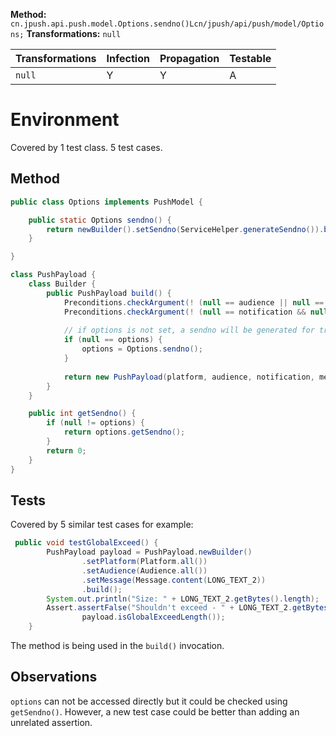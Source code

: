 
**Method:** `cn.jpush.api.push.model.Options.sendno()Lcn/jpush/api/push/model/Options;`
**Transformations:** `null`

| Transformations | Infection | Propagation | Testable |
|-----------------|-----------|-------------|----------|
| `null`          | Y         | Y           | A        |

# Environment
Covered by 1 test class.
5 test cases. 

## Method

```Java
public class Options implements PushModel {

    public static Options sendno() {
        return newBuilder().setSendno(ServiceHelper.generateSendno()).build();
    }

}
```

```Java
class PushPayload {
    class Builder {
        public PushPayload build() {
            Preconditions.checkArgument(! (null == audience || null == platform), "audience and platform both should be set.");
            Preconditions.checkArgument(! (null == notification && null == message), "notification or message should be set at least one.");
            
            // if options is not set, a sendno will be generated for tracing easily
            if (null == options) {
                options = Options.sendno();
            }
            
            return new PushPayload(platform, audience, notification, message, options, sms, cid);
        }
    }

    public int getSendno() {
        if (null != options) {
            return options.getSendno();
        }
        return 0;
    }
}
```

## Tests

Covered by 5 similar test cases for example:

```Java
 public void testGlobalExceed() {
        PushPayload payload = PushPayload.newBuilder()
                .setPlatform(Platform.all())
                .setAudience(Audience.all())
                .setMessage(Message.content(LONG_TEXT_2))
                .build();
    	System.out.println("Size: " + LONG_TEXT_2.getBytes().length);
        Assert.assertFalse("Shouldn't exceed - " + LONG_TEXT_2.getBytes().length, 
                payload.isGlobalExceedLength());
    }
```

The method is being used in the `build()` invocation.

## Observations

`options` can not be accessed directly but it could be checked using `getSendno()`.
However, a new test case could be better than adding an unrelated assertion.